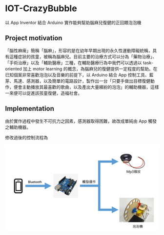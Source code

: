 # IOT-CrazyBubble

 以 App Inventor 結合 Arduino 實作能夠幫助腦麻兒復健的正回饋泡泡機

## Project motivation
 「腦性麻痺」簡稱「腦麻」，形容的是在幼年早期出現的永久性運動障礙統稱，具有這種症狀的孩童，被稱為腦麻兒。目前主要的治療方式可以分為「藥物治療」、「手術治療」以及「輔助醫療」三種，在輔助醫療行為中我們可以透過以 task-oriented 加上 motor learning 的概念，為腦麻兒的復健提供一定程度的幫助。在已知個案非常喜歡泡泡以及音樂的前提下，以 Arduino 結合 App 控制工具、藍芽、馬達、感測器，以及簡單的電路設計，製作出一台「只要手做出目標復健動作，便會主動播放其最喜歡的歌曲，以及產出大量繽紛的泡泡」的輔助機器，這樣一來便可以促進該孩童復健，造福社會。
    
## Implementation
 由於實作過程中發生不可抗力之因素，感測器取得困難，故改成單純由 App 觸發之輔助機器。
 
 修改過後的控制流程為
 
 ![image](https://github.com/Feketerigo50/IOT-CrazyBubble/blob/master/demo_image/flowchart.png)
 
